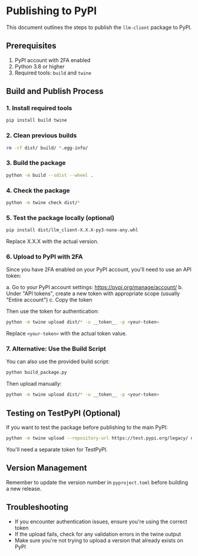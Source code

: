 # Publishing to PyPI

This document outlines the steps to publish the `llm-client` package to PyPI.

## Prerequisites

1. PyPI account with 2FA enabled
2. Python 3.8 or higher
3. Required tools: `build` and `twine`

## Build and Publish Process

### 1. Install required tools

```bash
pip install build twine
```

### 2. Clean previous builds

```bash
rm -rf dist/ build/ *.egg-info/
```

### 3. Build the package

```bash
python -m build --sdist --wheel .
```

### 4. Check the package

```bash
python -m twine check dist/*
```

### 5. Test the package locally (optional)

```bash
pip install dist/llm_client-X.X.X-py3-none-any.whl
```

Replace X.X.X with the actual version.

### 6. Upload to PyPI with 2FA

Since you have 2FA enabled on your PyPI account, you'll need to use an API token:

a. Go to your PyPI account settings: https://pypi.org/manage/account/
b. Under "API tokens", create a new token with appropriate scope (usually "Entire account")
c. Copy the token

Then use the token for authentication:

```bash
python -m twine upload dist/* -u __token__ -p <your-token>
```

Replace `<your-token>` with the actual token value.

### 7. Alternative: Use the Build Script

You can also use the provided build script:

```bash
python build_package.py
```

Then upload manually:

```bash
python -m twine upload dist/* -u __token__ -p <your-token>
```

## Testing on TestPyPI (Optional)

If you want to test the package before publishing to the main PyPI:

```bash
python -m twine upload --repository-url https://test.pypi.org/legacy/ dist/* -u __token__ -p <your-test-token>
```

You'll need a separate token for TestPyPI.

## Version Management

Remember to update the version number in `pyproject.toml` before building a new release.

## Troubleshooting

- If you encounter authentication issues, ensure you're using the correct token
- If the upload fails, check for any validation errors in the twine output
- Make sure you're not trying to upload a version that already exists on PyPI
